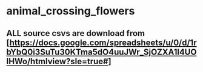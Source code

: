 # animal_crossing_flowers

## ALL source csvs are download from [https://docs.google.com/spreadsheets/u/0/d/1rbYbQ0i3SuTu30KTma5dO4uuJWr_SjOZXA1l4UOIHWo/htmlview?sle=true#]
